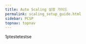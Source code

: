 ```yaml
---
title: Auto Scaling 설정 가이드
permalink: scaling_setup_guide.html
sidebar: PCSP
topnav: topnav
---
```


1ptestetestse